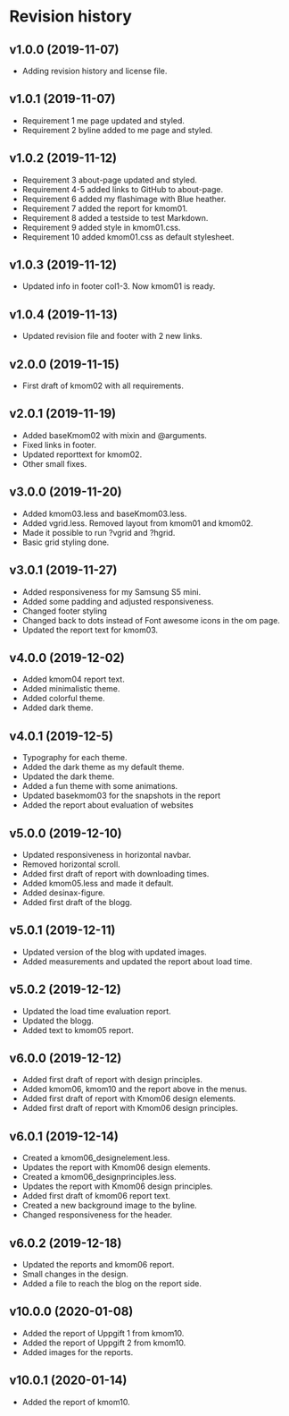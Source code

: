 Revision history
================

v1.0.0 (2019-11-07)
-------------------

* Adding revision history and license file.

v1.0.1 (2019-11-07)
-------------------

* Requirement 1 me page updated and styled.
* Requirement 2 byline added to me page and styled.

v1.0.2 (2019-11-12)
-------------------

* Requirement 3 about-page updated and styled.
* Requirement 4-5 added links to GitHub to about-page.
* Requirement 6 added my flashimage with Blue heather.
* Requirement 7 added the report for kmom01.
* Requirement 8 added a testside to test Markdown.
* Requirement 9 added style in kmom01.css.
* Requirement 10 added kmom01.css as default stylesheet.

v1.0.3 (2019-11-12)
-------------------

* Updated info in footer col1-3. Now kmom01 is ready.

v1.0.4 (2019-11-13)
-------------------

* Updated revision file and footer with 2 new links.

v2.0.0 (2019-11-15)
-------------------

* First draft of kmom02 with all requirements.

v2.0.1 (2019-11-19)
-------------------

* Added baseKmom02 with mixin and @arguments.
* Fixed links in footer.
* Updated reporttext for kmom02.
* Other small fixes.

v3.0.0 (2019-11-20)
-------------------

* Added kmom03.less and baseKmom03.less.
* Added vgrid.less. Removed layout from kmom01 and kmom02.
* Made it possible to run ?vgrid and ?hgrid.
* Basic grid styling done.

v3.0.1 (2019-11-27)
-------------------

* Added responsiveness for my Samsung S5 mini.
* Added some padding and adjusted responsiveness.
* Changed footer styling
* Changed back to dots instead of Font awesome icons in the om page.
* Updated the report text for kmom03.

v4.0.0 (2019-12-02)
-------------------

* Added kmom04 report text.
* Added minimalistic theme.
* Added colorful theme.
* Added dark theme.

v4.0.1 (2019-12-5)
-------------------

* Typography for each theme.
* Added the dark theme as my default theme.
* Updated the dark theme.
* Added a fun theme with some animations.
* Updated basekmom03 for the snapshots in the report
* Added the report about evaluation of websites

v5.0.0 (2019-12-10)
-------------------

* Updated responsiveness in horizontal navbar.
* Removed horizontal scroll.
* Added first draft of report with downloading times.
* Added kmom05.less and made it default.
* Added desinax-figure.
* Added first draft of the blogg.

v5.0.1 (2019-12-11)
-------------------

* Updated version of the blog with updated images.
* Added measurements and updated the report about load time.

v5.0.2 (2019-12-12)
-------------------

* Updated the load time evaluation report.
* Updated the blogg.
* Added text to kmom05 report.

v6.0.0 (2019-12-12)
-------------------

* Added first draft of report with design principles.
* Added kmom06, kmom10 and the report above in the menus.
* Added first draft of report with Kmom06 design elements.
* Added first draft of report with Kmom06 design principles.

v6.0.1 (2019-12-14)
-------------------

* Created a kmom06_designelement.less.
* Updates the report with Kmom06 design elements.
* Created a kmom06_designprinciples.less.
* Updates the report with Kmom06 design principles.
* Added first draft of kmom06 report text.
* Created a new background image to the byline.
* Changed responsiveness for the header.

v6.0.2 (2019-12-18)
-------------------

* Updated the reports and kmom06 report.
* Small changes in the design.
* Added a file to reach the blog on the report side.

v10.0.0 (2020-01-08)
-------------------

* Added the report of Uppgift 1 from kmom10.
* Added the report of Uppgift 2 from kmom10.
* Added images for the reports.

v10.0.1 (2020-01-14)
-------------------

* Added the report of kmom10.
